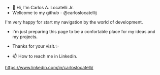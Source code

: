 - 👋 Hi, I'm Carlos A. Locatelli Jr.
-   Wellcome to my github - @carloslocatellij

I'm very happy for start my navigation by the world of development.

- I'm just preparing this page to be a confortable place for  my ideas and my projects.


- Thanks for your visit.✨

- 📫 How to reach me in Linkedin.

https://www.linkedin.com/in/carloslocatelli/








<!---
carloslocatellij/carloslocatellij is a ✨ special ✨ repository because its `README.md` (this file) appears on your GitHub profile.
You can click the Preview link to take a look at your changes.
--->
